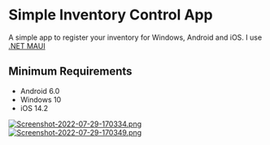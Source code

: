# Simple Inventory Control App
A simple app to register your inventory for Windows, Android and iOS. I use <a href="https://dotnet.microsoft.com/en-us/apps/maui">.NET MAUI </a>

## Minimum Requirements

- Android 6.0<br>
- Windows 10<br>
- iOS 14.2<br>


[![Screenshot-2022-07-29-170334.png](https://i.postimg.cc/ydfJv258/Screenshot-2022-07-29-170334.png)](https://postimg.cc/FdLsKCNM)
[![Screenshot-2022-07-29-170349.png](https://i.postimg.cc/FRFdbhT6/Screenshot-2022-07-29-170349.png)](https://postimg.cc/Y4VCMBKN)
